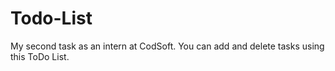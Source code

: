# Todo-List
My second task as an intern at CodSoft. You can add and delete tasks using this ToDo List. 

